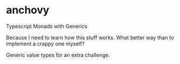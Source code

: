 # anchovy
Typescript Monads with Generics

Because I need to learn how this stuff works. What better way than to implement a crappy one myself?

Generic value types for an extra challenge.
